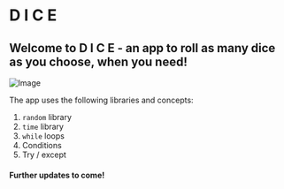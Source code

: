 # D I C E

## Welcome to D I C E - an app to roll as many dice as you choose, when you need!

![Image](https://www.star.com.au/sydney/sites/default/files/styles/facebook_thumbnail/public/thumbnails/image/dice-game-cccp.jpg)

The app uses the following libraries and concepts:

1. ```random``` library
2. ```time``` library
3. ```while``` loops
4. Conditions
5. Try / except

#### Further updates to come!
